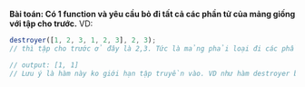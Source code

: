 **Bài toán: Có 1 function và yêu cầu bỏ đi tất cả các phần tử của mảng giống với tập cho trước.**
VD: 
```javascript
destroyer([1, 2, 3, 1, 2, 3], 2, 3);
// thì tập cho trước ở đây là 2,3. Tức là mảng phải loại đi các phần tử 2 và 3

// output: [1, 1]
// Lưu ý là hàm này ko giới hạn tập truyền vào. VD như hàm destroyer bên trên có thể là destroyer([1, 2, 3, 1, 2, 3], 2, 3, 4, 5) => [1, 1]
```
